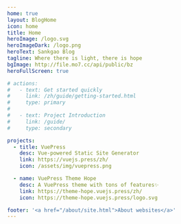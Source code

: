 ```yaml
---
home: true
layout: BlogHome
icon: home
title: Home
heroImage: /logo.svg
heroImageDark: /logo.png
heroText: Sankgao Blog
tagline: Where there is light, there is hope
bgImage: http://file.mo7.cc/api/public/bz
heroFullScreen: true

# actions:
#   - text: Get started quickly
#     link: /zh/guide/getting-started.html
#     type: primary
#
#   - text: Project Introduction
#     link: /guide/
#     type: secondary

projects:
  - title: VuePress
    desc: Vue-powered Static Site Generator
    link: https://vuejs.press/zh/  
    icon: /assets/img/vuepress.png

  - name: VuePress Theme Hope
    desc: A VuePress theme with tons of features✨
    link: https://theme-hope.vuejs.press/zh/
    icon: https://theme-hope.vuejs.press/logo.svg

footer: '<a href="/about/site.html">About websites</a>'
---
```


